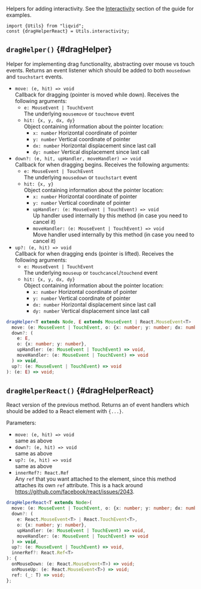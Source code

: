 Helpers for adding interactivity. See the [Interactivity](../../guide/interactivity.md) section of the guide for examples.

```tsx
import {Utils} from "liqvid";
const {dragHelperReact} = Utils.interactivity;
```

## `dragHelper()` {#dragHelper}

Helper for implementing drag functionality, abstracting over mouse vs touch events. Returns an event listener which should be added to both `mousedown` and `touchstart` events.

* `move: (e, hit) => void`  
  Callback for dragging (pointer is moved while down). Receives the following arguments:
  * `e: MouseEvent | TouchEvent`  
    The underlying `mousemove` or `touchmove` event
  * `hit: {x, y, dx, dy}`  
    Object containing information about the pointer location:
    * `x: number` Horizontal coordinate of pointer
    * `y: number` Vertical coordinate of pointer
    * `dx: number` Horizontal displacement since last call
    * `dy: number` Vertical displacement since last call
* `down?: (e, hit, upHandler, moveHandler) => void`  
  Callback for when dragging begins. Receives the following arguments:
  * `e: MouseEvent | TouchEvent`  
    The underlying `mousedown` or `touchstart` event
  * `hit: {x, y}`  
    Object containing information about the pointer location:
    * `x: number` Horizontal coordinate of pointer
    * `y: number` Vertical coordinate of pointer
    * `upHandler: (e: MouseEvent | TouchEvent) => void`  
      Up handler used internally by this method (in case you need to cancel it)
    * `moveHandler: (e: MouseEvent | TouchEvent) => void`  
      Move handler used internally by this method (in case you need to cancel it)
* `up?: (e, hit) => void`  
  Callback for when dragging ends (pointer is lifted). Receives the following arguments:
  * `e: MouseEvent | TouchEvent`  
    The underlying `mouseup` or `touchcancel`/`touchend` event
  * `hit: {x, y, dx, dy}`  
    Object containing information about the pointer location:
    * `x: number` Horizontal coordinate of pointer
    * `y: number` Vertical coordinate of pointer
    * `dx: number` Horizontal displacement since last call
    * `dy: number` Vertical displacement since last call

```typescript
dragHelper<T extends Node, E extends MouseEvent | React.MouseEvent<T> | TouchEvent | React.TouchEvent<T>>(
  move: (e: MouseEvent | TouchEvent, o: {x: number; y: number; dx: number; dy: number}) => void,
  down?: (
    e: E,
    o: {x: number; y: number},
    upHandler: (e: MouseEvent | TouchEvent) => void,
    moveHandler: (e: MouseEvent | TouchEvent) => void
  ) => void,
  up?: (e: MouseEvent | TouchEvent) => void
): (e: E) => void;
```

## `dragHelperReact()` {#dragHelperReact}

React version of the previous method. Returns an of event handlers which should be added to a React element with `{...}`.
 
Parameters:

* `move: (e, hit) => void`  
  same as above
* `down?: (e, hit) => void`  
  same as above
* `up?: (e, hit) => void`  
  same as above
* `innerRef?: React.Ref`  
  Any `ref` that you want attached to the element, since this method attaches its own `ref` attribute. This is a hack around https://github.com/facebook/react/issues/2043.


```typescript
dragHelperReact<T extends Node>(
  move: (e: MouseEvent | TouchEvent, o: {x: number; y: number; dx: number; dy: number}) => void,
  down?: (
    e: React.MouseEvent<T> | React.TouchEvent<T>,
    o: {x: number; y: number},
    upHandler: (e: MouseEvent | TouchEvent) => void,
    moveHandler: (e: MouseEvent | TouchEvent) => void
  ) => void,
  up?: (e: MouseEvent | TouchEvent) => void,
  innerRef?: React.Ref<T>
): {
  onMouseDown: (e: React.MouseEvent<T>) => void;
  onMouseUp: (e: React.MouseEvent<T>) => void;
  ref: (_: T) => void;
};
```
